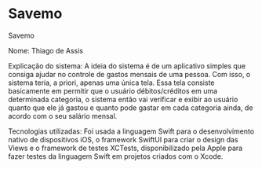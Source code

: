 # Savemo
Savemo

Nome: Thiago de Assis

Explicação do sistema: A ideia do sistema é de um aplicativo simples que consiga ajudar no controle de gastos mensais de uma pessoa. Com isso, o sistema teria, a priori, apenas uma única tela.
Essa tela consiste basicamente em permitir que o usuário débitos/créditos em uma determinada categoria, o sistema então vai verificar e exibir ao usuário quanto que ele já gastou e quanto pode gastar em cada categoria ainda, de acordo com o seu salário mensal.

Tecnologias utilizadas: Foi usada a linguagem Swift para o desenvolvimento nativo de dispositivos iOS, o framework SwiftUI para criar o design das Views e o framework de testes XCTests, disponibilizado pela Apple para fazer testes da linguagem Swift em projetos criados com o Xcode.
